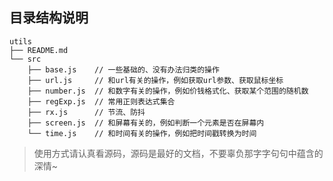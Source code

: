## 目录结构说明
```
utils
├── README.md
└── src
    ├── base.js    // 一些基础的、没有办法归类的操作
    ├── url.js     // 和url有关的操作，例如获取url参数、获取鼠标坐标
    ├── number.js  // 和数字有关的操作，例如价钱格式化、获取某个范围的随机数
    ├── regExp.js  // 常用正则表达式集合
    ├── rx.js      // 节流、防抖
    ├── screen.js  // 和屏幕有关的，例如判断一个元素是否在屏幕内
    └── time.js    // 和时间有关的操作，例如把时间戳转换为时间
```

> 使用方式请认真看源码，源码是最好的文档，不要辜负那字字句句中蕴含的深情~
